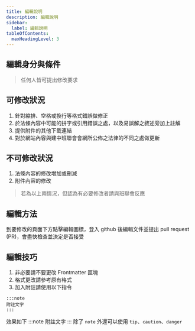 ```yaml
---
title: 編輯說明
description: 編輯說明
sidebar:
  label: 編輯說明
tableOfContents:
  maxHeadingLevel: 3
---
```


## 編輯身分與條件
> 任何人皆可提出修改要求

## 可修改狀況
1. 針對縮排、空格或換行等格式錯誤做修正
2. 於法條內容中可能的拼字或引用錯誤之處，以及易誤解之敘述旁加上註解
3. 提供附件的其他下載連結
4. 對於網站內容與建中班聯會會網所公佈之法律的不同之處做更新

## 不可修改狀況
1. 法條內容的修改增加或刪減
2. 附件內容的修改
> 若為以上兩情況，但認為有必要修改者請與班聯會反應

## 編輯方法
到要修改的頁面下方點擊編輯圖標，登入 github 後編輯文件並提出 pull request (PR)，會盡快檢查並決定是否接受

## 編輯技巧
1. 非必要請不要更改 Frontmatter 區塊
2. 格式更改請參考原有格式
3. 加入附註請使用以下指令
```
:::note
附註文字
:::
```
效果如下
:::note
附註文字
:::
除了 `note` 外還可以使用 `tip`、`caution`、`danger`

